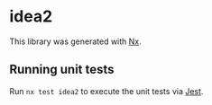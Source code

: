 # idea2

This library was generated with [Nx](https://nx.dev).

## Running unit tests

Run `nx test idea2` to execute the unit tests via [Jest](https://jestjs.io).
